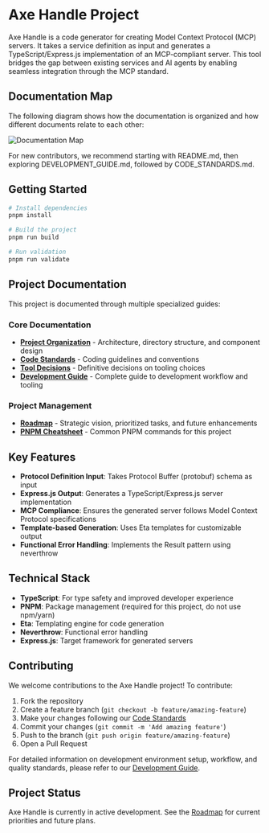 # Axe Handle Project

<!-- Path: README.md -->
<!-- Purpose: Top-level project overview and documentation index to help developers navigate the codebase -->

Axe Handle is a code generator for creating Model Context Protocol (MCP) servers. It takes a service definition as input and generates a TypeScript/Express.js implementation of an MCP-compliant server. This tool bridges the gap between existing services and AI agents by enabling seamless integration through the MCP standard.

## Documentation Map

The following diagram shows how the documentation is organized and how different documents relate to each other:

![Documentation Map](./docs/documentation-map.png)

For new contributors, we recommend starting with README.md, then exploring DEVELOPMENT_GUIDE.md, followed by CODE_STANDARDS.md.

## Getting Started

```bash
# Install dependencies
pnpm install

# Build the project
pnpm run build

# Run validation
pnpm run validate
```

## Project Documentation

This project is documented through multiple specialized guides:

### Core Documentation

- [**Project Organization**](./docs/PROJECT_ORGANIZATION.md) - Architecture, directory structure, and component design
- [**Code Standards**](./docs/CODE_STANDARDS.md) - Coding guidelines and conventions
- [**Tool Decisions**](./docs/TOOL_DECISIONS.md) - Definitive decisions on tooling choices
- [**Development Guide**](./docs/DEVELOPMENT_GUIDE.md) - Complete guide to development workflow and tooling

### Project Management

- [**Roadmap**](./docs/ROADMAP.md) - Strategic vision, prioritized tasks, and future enhancements 
- [**PNPM Cheatsheet**](./docs/PNPM_CHEATSHEET.md) - Common PNPM commands for this project

## Key Features

- **Protocol Definition Input**: Takes Protocol Buffer (protobuf) schema as input
- **Express.js Output**: Generates a TypeScript/Express.js server implementation
- **MCP Compliance**: Ensures the generated server follows Model Context Protocol specifications
- **Template-based Generation**: Uses Eta templates for customizable output
- **Functional Error Handling**: Implements the Result pattern using neverthrow

## Technical Stack

- **TypeScript**: For type safety and improved developer experience
- **PNPM**: Package management (required for this project, do not use npm/yarn)
- **Eta**: Templating engine for code generation
- **Neverthrow**: Functional error handling
- **Express.js**: Target framework for generated servers

## Contributing

We welcome contributions to the Axe Handle project! To contribute:

1. Fork the repository
2. Create a feature branch (`git checkout -b feature/amazing-feature`)
3. Make your changes following our [Code Standards](./docs/CODE_STANDARDS.md)
4. Commit your changes (`git commit -m 'Add amazing feature'`)
5. Push to the branch (`git push origin feature/amazing-feature`)
6. Open a Pull Request

For detailed information on development environment setup, workflow, and quality standards, please refer to our [Development Guide](./docs/DEVELOPMENT_GUIDE.md).

## Project Status

Axe Handle is currently in active development. See the [Roadmap](./docs/ROADMAP.md) for current priorities and future plans.
